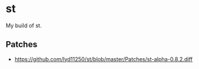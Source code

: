 # st
My build of st.

## Patches
* <https://github.com/lyd11250/st/blob/master/Patches/st-alpha-0.8.2.diff>